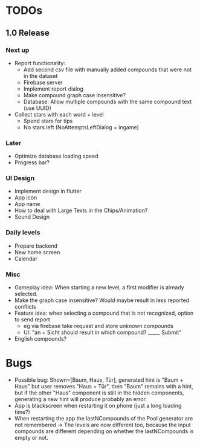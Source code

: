# TODOs    
## 1.0 Release
### Next up

- Report functionality:
  - Add second csv file with manually added compounds that were not in the dataset
  - Firebase server
  - Implement report dialog
  - Make compound graph case insensitive?
  - Database: Allow multiple compounds with the same compound text (use UUID)
- Collect stars with each word + level
  - Spend stars for tips
  - No stars left (NoAttemptsLeftDialog + ingame)

### Later
- Optimize database loading speed
- Progress bar?

### UI Design
- Implement design in flutter
- App icon
- App name
- How to deal with Large Texts in the Chips/Animation?
- Sound Design

### Daily levels
- Prepare backend
- New home screen
- Calendar

### Misc
- Gameplay idea: When starting a new level, a first modifier is already selected.
- Make the graph case insensitive? Would maybe result in less reported conflicts
- Feature idea: when selecting a compound that is not recognized, option to send report
  - eg via firebase take request and store unknown compounds
  - UI: "an + Sicht should result in which compound? _____ Submit"
- English compounds?

# Bugs
- Possible bug: Shown=[Baum, Haus, Tür], generated hint is "Baum + Haus" but user removes "Haus + Tür",
  then "Baum" remains with a hint, but if the other "Haus" component is still in the hidden components,
  generating a new hint will produce probably an error.
- App is blackscreen when restarting it on phone (just a long loading time?)
- When restarting the app the lastNCompounds of the Pool generator are not remembered
  -> The levels are now different too, because the input compounds are different depending on 
      whether the lastNCompounds is empty or not.

